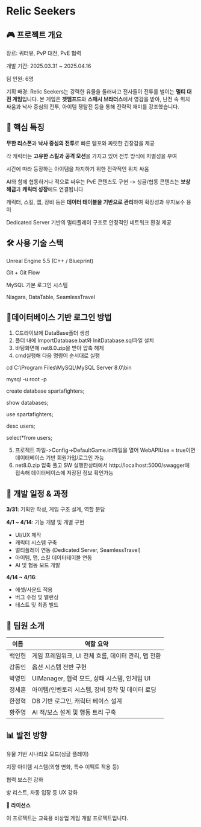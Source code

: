 # Relic Seekers


## 🎮 프로젝트 개요

장르: 쿼터뷰, PvP 대전, PvE 협력

개발 기간: 2025.03.31 ~ 2025.04.16

팀 인원: 6명

기획 배경: Relic Seekers는 강력한 유물을 둘러싸고 전사들이 전투를 벌이는 **멀티 대전 게임**입니다.
본 게임은 **겟앰프드**와 **스매시 브라더스**에서 영감을 받아, 난전 속 위치 싸움과 낙사 중심의 전투, 
아이템 쟁탈전 등을 통해 전략적 재미를 강조했습니다.


## 🚩 핵심 특징

**무한 리스폰**과 **낙사 중심의 전투**로 빠른 템포와 짜릿한 긴장감을 제공

각 캐릭터는 **고유한 스킬과 공격 모션**을 가지고 있어 전투 방식에 차별성을 부여

시간에 따라 등장하는 아이템을 차지하기 위한 전략적인 위치 싸움

AI와 함께 협동하거나 적으로 싸우는 PvE 콘텐츠도 구현
-> 싱글/협동 콘텐츠는 **보상 해금**과 **캐릭터 성장**에도 연결됩니다

캐릭터, 스킬, 맵, 장비 등은 **데이터 테이블을 기반으로 관리**하여 확장성과 유지보수 용이

Dedicated Server 기반의 멀티플레이 구조로 안정적인 네트워크 환경 제공


## 🛠️ 사용 기술 스택

Unreal Engine 5.5 (C++ / Blueprint)

Git + Git Flow

MySQL 기본 로그인 시스템

Niagara, DataTable, SeamlessTravel

## 🛜데이터베이스 기반 로그인 방법
1. C드라이브에 DataBase폴더 생성 
2. 폴더 내에 ImportDatabase.bat와 InitDatabase.sql파일 설치
3. 바탕화면에 net8.0.zip을 받아 압축 해제
4. cmd실행해 다음 명령어 순서대로 실행
   
cd C:\Program Files\MySQL\MySQL Server 8.0\bin

mysql -u root -p

create database spartafighters;

show databases;

use spartafighters;

desc users;

select*from users;

5. 프로젝트 파일->Config->DefaultGame.ini파일을 열어 WebAPIUse = true이면
데이터베이스 기반 회원가입/로그인 가능
6. net8.0.zip 압축 풀고 SW 실행한상태에서 http://localhost:5000/swagger에 접속해 데이터베이스에 저장된 정보 확인가능

## 📅 개발 일정 & 과정

**3/31**:  기획안 작성, 게임 구조 설계, 역할 분담

**4/1 ~ 4/14**: 기능 개발 및 개별 구현
- UI/UX 제작
- 캐릭터 시스템 구축
- 멀티플레이 연동 (Dedicated Server, SeamlessTravel)
- 아이템, 맵, 스킬 데이터테이블 연동
- AI 및 협동 모드 개발

**4/14 ~ 4/16**:
- 에셋/사운드 적용
- 버그 수정 및 밸런싱
- 테스트 및 최종 빌드


## 👥 팀원 소개
| 이름     | 역할 요약 |
|----------|-----------|
| 백인헌   | 게임 프레임워크, UI 전체 흐름, 데이터 관리, 맵 전환 |
| 강동인   | 옵션 시스템 전반 구현 |
| 박영민   | UIManager, 협력 모드, 상태 시스템, 인게임 UI |
| 정세훈   | 아이템/인벤토리 시스템, 장비 장착 및 데이터 로딩 |
| 한정혁   | DB 기반 로그인, 캐릭터 베이스 설계 |
| 황주영   | AI 적/보스 설계 및 행동 트리 구축 |


## 📊 발전 방향

유물 기반 시나리오 모드(싱글 플레이)

치장 아이템 시스템(외형 변화, 특수 이펙트 적용 등)

협력 보스전 강화

방 리스트, 자동 입장 등 UX 강화

**📄 라이선스**

이 프로젝트는 교육용 비상업 게임 개발 프로젝트입니다.

